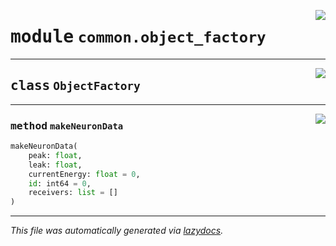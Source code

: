 <!-- markdownlint-disable -->

<a href="../common/object_factory.py#L0"><img align="right" style="float:right;" src="https://img.shields.io/badge/-source-cccccc?style=flat-square"></a>

# <kbd>module</kbd> `common.object_factory`






---

<a href="../common/object_factory.py#L4"><img align="right" style="float:right;" src="https://img.shields.io/badge/-source-cccccc?style=flat-square"></a>

## <kbd>class</kbd> `ObjectFactory`







---

<a href="../common/object_factory.py#L5"><img align="right" style="float:right;" src="https://img.shields.io/badge/-source-cccccc?style=flat-square"></a>

### <kbd>method</kbd> `makeNeuronData`

```python
makeNeuronData(
    peak: float,
    leak: float,
    currentEnergy: float = 0,
    id: int64 = 0,
    receivers: list = []
)
```








---

_This file was automatically generated via [lazydocs](https://github.com/ml-tooling/lazydocs)._
